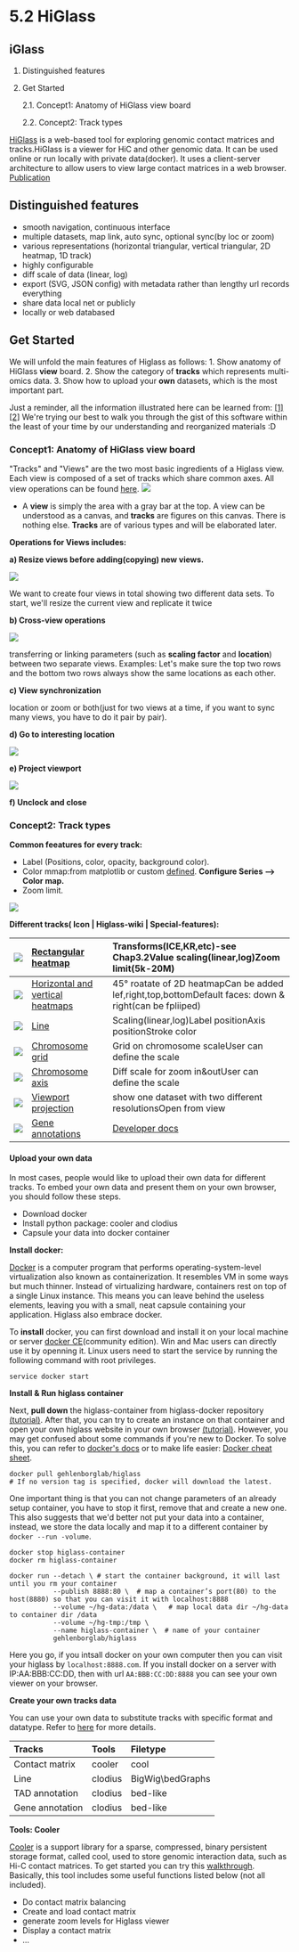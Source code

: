 # 5.2 HiGlass

## iGlass

1. Distinguished features 
2. Get Started  


    2.1. Concept1: Anatomy of HiGlass view board  


    2.2. Concept2: Track types  

[HiGlass](http://higlass.io) is a web-based tool for exploring genomic contact matrices and tracks.HiGlass is a viewer for HiC and other genomic data. It can be used online or run locally with private data\(docker\). It uses a client-server architecture to allow users to view large contact matrices in a web browser. [Publication](https://www.biorxiv.org/content/early/2017/10/30/121889)

## Distinguished features

* smooth navigation, continuous interface
* multiple datasets, map link, auto sync, optional sync\(by loc or zoom\) 
* various representations \(horizontal triangular, vertical triangular, 2D heatmap, 1D track\)
* highly configurable 
* diff scale of data \(linear, log\)
* export \(SVG, JSON config\) with metadata rather than lengthy url records everything
* share data local net or publicly
* locally or web databased

## Get Started

We will unfold the main features of Higlass as follows: 1. Show anatomy of HiGlass **view** board. 2. Show the category of **tracks** which represents multi-omics data. 3. Show how to upload your **own** datasets, which is the most important part.

Just a reminder, all the information illustrated here can be learned from: [\[1\]](https://github.com/hms-dbmi/higlass/wiki)  [\[2\]](https://hms-dbmi.github.io/hic-data-analysis-bootcamp)  We're trying our best to walk you through the gist of this software within the least of your time by our understanding and reorganized materials :D

### Concept1: Anatomy of HiGlass view board

"Tracks" and "Views" are the two most basic ingredients of a Higlass view. Each view is composed of a set of tracks which share common axes. All view operations can be found [here](https://github.com/hms-dbmi/higlass/wiki/View-Operations). ![](/assets/ana_view.jpg)

* A **view** is simply the area with a gray bar at the top. A view can be understood as a canvas, and **tracks** are figures on this canvas. There is nothing else. **Tracks** are of various types and will be elaborated later. 

**Operations for Views includes:**

**a\) Resize views before adding\(copying\) new views.**

![](../.gitbook/assets/resize.gif)

We want to create four views in total showing two different data sets. To start, we'll resize the current view and replicate it twice

**b\) Cross-view operations**

![](../.gitbook/assets/cross-view.gif)

transferring or linking parameters \(such as **scaling factor** and **location**\) between two separate views. Examples: Let's make sure the top two rows and the bottom two rows always show the same locations as each other.

**c\) View synchronization**

location or zoom or both\(just for two views at a time, if you want to sync many views, you have to do it pair by pair\).

**d\) Go to interesting location**

![](../.gitbook/assets/interesting-location.gif)

**e\) Project viewport**

![](../.gitbook/assets/port.gif)

**f\) Unclock and close**

### Concept2: Track types

**Common feeatures for every track:**

* Label \(Positions, color, opacity, background color\).
* Color mmap:from matplotlib or custom [defined](https://github.com/hms-dbmi/higlass/wiki/Rectangular-heatmap). **Configure Series --&gt; Color map.**
* Zoom limit.

![](../.gitbook/assets/colormap.jpg)



**Different tracks\( Icon \| Higlass-wiki \| Special-features\):**

| [![](https://cloud.githubusercontent.com/assets/2143629/24176191/e66e26e0-0e70-11e7-84fd-e945b95048b7.png)](https://github.com/hms-dbmi/higlass/wiki/Rectangular-heatmap) | [Rectangular heatmap](https://github.com/hms-dbmi/higlass/wiki/Rectangular-heatmap) | Transforms\(ICE,KR,etc\)-see Chap3.2Value scaling\(linear,log\)Zoom limit\(5k-20M\) |
| :--- | :--- | :--- |
| [![](https://cloud.githubusercontent.com/assets/2143629/24176286/67e87978-0e71-11e7-9441-cdabbf2fc804.png)](https://github.com/hms-dbmi/higlass/wiki/Horizontal-and-vertical-heatmaps) | [Horizontal and vertical heatmaps](https://github.com/hms-dbmi/higlass/wiki/Horizontal-and-vertical-heatmaps) | 45° roatate of 2D heatmapCan be added lef,right,top,bottomDefault faces: down & right\(can be fpliiped\) |
| [![](https://cloud.githubusercontent.com/assets/2143629/24176389/0acb6b8c-0e72-11e7-9396-5e0e7a242d82.png)](https://github.com/hms-dbmi/higlass/wiki/Line-tracks) | [Line](https://github.com/hms-dbmi/higlass/wiki/Line-tracks) | Scaling\(linear,log\)Label positionAxis positionStroke color |
| [![](https://cloud.githubusercontent.com/assets/2143629/24176445/677221f0-0e72-11e7-81f3-ae29c71c1f6d.png)](https://github.com/hms-dbmi/higlass/wiki/Chromosome-grid) | [Chromosome grid](https://github.com/hms-dbmi/higlass/wiki/Chromosome-grid) | Grid on chromosome scaleUser can define the scale |
| [![](https://cloud.githubusercontent.com/assets/2143629/24176330/b38cb0c4-0e71-11e7-9ed7-60e8bee1f726.png)](https://github.com/hms-dbmi/higlass/wiki/Chromosome-axis) | [Chromosome axis](https://github.com/hms-dbmi/higlass/wiki/Chromosome-axis) | Diff scale for zoom in&outUser can define the scale |
| [![](https://cloud.githubusercontent.com/assets/2143629/24176502/afeb5f46-0e72-11e7-8c1d-0c3d12d75eff.png)](https://github.com/hms-dbmi/higlass/wiki/Viewport-projection) | [Viewport projection](https://github.com/hms-dbmi/higlass/wiki/Viewport-projection) | show one dataset with two different resolutionsOpen from view |
| [![](https://cloud.githubusercontent.com/assets/2143629/24176594/48af7d98-0e73-11e7-8a10-81c5e64b41be.png)](https://github.com/hms-dbmi/higlass/wiki/Gene-annotations) | [Gene annotations](https://github.com/hms-dbmi/higlass/wiki/Gene-annotations) | [Developer docs](https://github.com/hms-dbmi/clodius/wiki/Gene-annotations) |

#### Upload your own data 

In most cases, people would like to upload their own data for different tracks. To embed your own data and present them on your own browser, you should follow these steps.

* Download docker
* Install python package: cooler and clodius 
* Capsule your data into docker container

**Install docker:**

[Docker](https://www.docker.com) is a computer program that performs operating-system-level virtualization also known as containerization. It resembles VM in some ways but much thinner. Instead of virtualizing hardware, containers rest on top of a single Linux instance. This means you can leave behind the useless elements, leaving you with a small, neat capsule containing your application. Higlass also embrace docker.

To **install** docker, you can first download and install it on your local machine or server [docker CE](https://www.docker.com/community-edition)\(community edition\). Win and Mac users can directly use it by openning it. Linux users need to start the service by running the following command with root privileges.

```text
service docker start
```

**Install & Run higlass container**

Next, **pull down** the higlass-container from higlass-docker repository [\(tutorial\)](https://github.com/hms-dbmi/higlass-docker). After that, you can try to create an instance on that container and open your own higlass website in your own browser [\(tutorial\)](https://github.com/hms-dbmi/higlass/wiki#processing-and-importing-data). However, you may get confused about some commands if you're new to Docker. To solve this, you can refer to [docker's docs](https://docs.docker.com/engine/reference/commandline/docker/) or to make life easier: [Docker cheat sheet](https://www.docker.com/sites/default/files/Docker_CheatSheet_08.09.2016_0.pdf).

```text
docker pull gehlenborglab/higlass 
# If no version tag is specified, docker will download the latest.
```

One important thing is that you can not change parameters of an already setup container, you have to stop it first, remove that and create a new one. This also suggests that we'd better not put your data into a container, instead, we store the data locally and map it to a different container by `docker --run -volume`.

```text
docker stop higlass-container
docker rm higlass-container

docker run --detach \ # start the container background, it will last until you rm your container
           --publish 8888:80 \  # map a container’s port(80) to the host(8880) so that you can visit it with localhost:8888
           --volume ~/hg-data:/data \   # map local data dir ~/hg-data to container dir /data
           --volume ~/hg-tmp:/tmp \
           --name higlass-container \  # name of your container
           gehlenborglab/higlass
```

Here you go, if you intsall docker on your own computer then you can visit your higlass by `localhost:8888.com`. If you install docker on a server with IP:AA:BBB:CC:DD, then with url `AA:BBB:CC:DD:8888` you can see your own viewer on your browser.

**Create your own tracks data**

You can use your own data to substitute tracks with specific format and datatype. Refer to [here](https://github.com/hms-dbmi/higlass/wiki#processing-and-importing-data) for more details.

| Tracks | Tools | Filetype |
| :--- | :--- | :--- |
| Contact matrix | cooler | cool |
| Line | clodius | BigWig\bedGraphs |
| TAD annotation | clodius | bed-like |
| Gene annotation | clodius | bed-like |

**Tools: Cooler**

[Cooler](https://pypi.org/project/cooler/) is a support library for a sparse, compressed, binary persistent storage format, called cool, used to store genomic interaction data, such as Hi-C contact matrices. To get started you can try this [walkthrough](https://github.com/mirnylab/cooler-binder/blob/master/cooler_cli.ipynb). Basically, this tool includes some useful functions listed below \(not all included\).

* Do contact matrix balancing
* Create and load contact matrix
* generate zoom levels for Higlass viewer
* Display a contact matrix 
* ...

